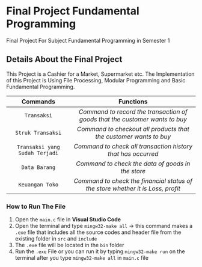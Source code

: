 # Final Project Fundamental Programming
Final Project For Subject Fundamental Programming in Semester 1

## Details About the Final Project
This Project is a Cashier for a Market, Supermarket etc. The Implementation of this Project is Using File Processing, Modular Programming and Basic Fundamental Programming.

|             Commands            |                               Functions                                        |
|:-------------------------------:|:------------------------------------------------------------------------------:|
| `Transaksi`                     | *Command to record the transaction of goods that the customer wants to buy*    |
| `Struk Transaksi`               | *Command to checkout all products that the customer wants to buy*              |
| `Transaksi yang Sudah Terjadi`  | *Command to check all transaction history that has occurred*                   |
| `Data Barang`                   | *Command to check the data of goods in the store*                              |
| `Keuangan Toko`                 | *Command to check the financial status of the store whether it is Loss, profit*|


### How to Run The File 
1. Open the `main.c` file in **Visual Studio Code**
2. Open the terminal and type `mingw32-make all` -> this command makes a `.exe` file that includes all the source codes and header file from the existing folder in `src` and `include`
3. The `.exe` file will be located in the `bin` folder
4. Run the `.exe` File or you can run it by typing `mingw32-make run` on the terminal after you type `mingw32-make all` in `main.c` file
